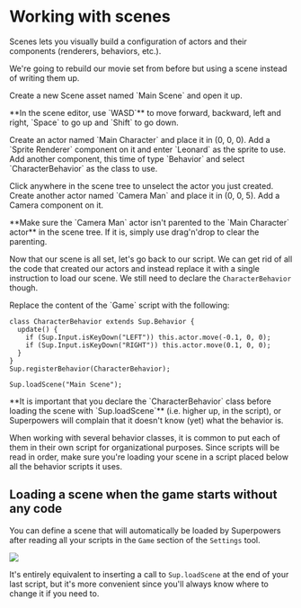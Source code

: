 # Working with scenes

Scenes lets you visually build a configuration of actors and their components (renderers, behaviors, etc.).

We're going to rebuild our movie set from before but using a scene instead of writing them up.

<div class="action">
  <p>Create a new Scene asset named `Main Scene` and open it up.
</div>
<!-- Ok, this opens the "Scene Editor, right? That's what we see when we open this new scene? -->
<div class="note">
  <p>**In the scene editor, use `WASD`** to move forward, backward, left and right, `Space` to go up and `Shift` to go down.
</div>
<!-- Okay, move *what*, exactly? The cursor? The crosshairs? WASD does *nothing* when I'm looking at this screen. The user needs more introduction as to what the Scene Editor is, what is does, and how it works. The speaker seems to assume the reader already knows all of these things. -->
<div class="action">
  <p>Create an actor named `Main Character` and place it in (0, 0, 0).  
  Add a `Sprite Renderer` component on it and enter `Leonard` as the sprite to use.  
  Add another component, this time of type `Behavior` and select `CharacterBehavior` as the class to use.
</div>
<!-- Are these tasks being accomplished with code? If so, please include the appropriate code so we understand. -->
<div class="action">
  <p>Click anywhere in the scene tree to unselect the actor you just created.  
  Create another actor named `Camera Man` and place it in (0, 0, 5).  
  Add a Camera component on it.
</div>
<!-- "Scene Tree"? I'm still looking at a blank Scene Editor. This is all very unclear. -->
<div class="note">
  <p>**Make sure the `Camera Man` actor isn't parented to the `Main Character` actor** in the scene tree.  
  If it is, simply use drag'n'drop to clear the parenting.
</div>

Now that our scene is all set, let's go back to our script. We can get rid of all the code that created our actors and instead replace it with a single instruction to load our scene. We still need to declare the `CharacterBehavior` though.

<div class="action">
  <p>Replace the content of the `Game` script with the following:
</div>

```
class CharacterBehavior extends Sup.Behavior {
  update() {
    if (Sup.Input.isKeyDown("LEFT")) this.actor.move(-0.1, 0, 0);
    if (Sup.Input.isKeyDown("RIGHT")) this.actor.move(0.1, 0, 0);
  }
}
Sup.registerBehavior(CharacterBehavior);

Sup.loadScene("Main Scene");
```

<div class="note">
  <p>**It is important that you declare the `CharacterBehavior` class before  loading the scene with `Sup.loadScene`** (i.e. higher up, in the script), or Superpowers will complain that it doesn't know (yet) what the behavior is.
</div>

When working with several behavior classes, it is common to put each of them in their own script for organizational purposes. Since scripts will be read in order, make sure you're loading your scene in a script placed below all the behavior scripts it uses.

## Loading a scene when the game starts without any code

You can define a scene that will automatically be loaded by Superpowers after reading all your scripts in the `Game` section of the `Settings` tool.

![](http://i.imgur.com/DaWYJqS.png)

It's entirely equivalent to inserting a call to `Sup.loadScene` at the end of your last script, but it's more convenient since you'll always know where to change it if you need to.
